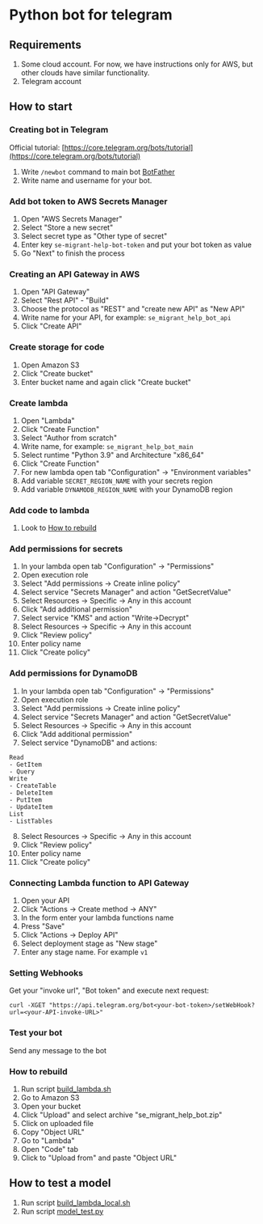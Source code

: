 # Python bot for telegram

## Requirements

1. Some cloud account. For now, we have instructions only for AWS, but other clouds have similar functionality.
2. Telegram account

## How to start

### Creating bot in Telegram

Official tutorial: [https://core.telegram.org/bots/tutorial](https://core.telegram.org/bots/tutorial)

1. Write `/newbot` command to main bot [BotFather](https://t.me/BotFather)
2. Write name and username for your bot.

### Add bot token to AWS Secrets Manager

1. Open "AWS Secrets Manager"
2. Select "Store a new secret"
3. Select secret type as "Other type of secret"
4. Enter key `se-migrant-help-bot-token` and put your bot token as value
5. Go "Next" to finish the process

### Creating an API Gateway in AWS

1. Open "API Gateway"
2. Select "Rest API" - "Build"
3. Choose the protocol as "REST" and "create new API" as "New API"
4. Write name for your API, for example: `se_migrant_help_bot_api`
5. Click "Create API"

### Create storage for code

1. Open Amazon S3
2. Click "Create bucket"
3. Enter bucket name and again click "Create bucket"

### Create lambda

1. Open "Lambda"
2. Click "Create Function"
3. Select "Author from scratch"
4. Write name, for example: `se_migrant_help_bot_main`
5. Select runtime "Python 3.9" and Architecture "x86_64"
6. Click "Create Function"
7. For new lambda open tab "Configuration" -> "Environment variables"
8. Add variable `SECRET_REGION_NAME` with your secrets region
9. Add variable `DYNAMODB_REGION_NAME` with your DynamoDB region

### Add code to lambda

1. Look to [How to rebuild](#how-to-rebuild)

### Add permissions for secrets

1. In your lambda open tab "Configuration" -> "Permissions"
2. Open execution role
3. Select "Add permissions -> Create inline policy"
4. Select service "Secrets Manager" and action "GetSecretValue"
5. Select Resources -> Specific -> Any in this account
6. Click "Add additional permission"
7. Select service "KMS" and action "Write->Decrypt"
8. Select Resources -> Specific -> Any in this account
9. Click "Review policy"
10. Enter policy name
11. Click "Create policy"

### Add permissions for DynamoDB

1. In your lambda open tab "Configuration" -> "Permissions"
2. Open execution role
3. Select "Add permissions -> Create inline policy"
4. Select service "Secrets Manager" and action "GetSecretValue"
5. Select Resources -> Specific -> Any in this account
6. Click "Add additional permission"
7. Select service "DynamoDB" and actions:
```
Read
- GetItem
- Query
Write
- CreateTable
- DeleteItem
- PutItem
- UpdateItem
List
- ListTables
```
8. Select Resources -> Specific -> Any in this account
9. Click "Review policy"
10. Enter policy name
11. Click "Create policy"

### Connecting Lambda function to API Gateway

1. Open your API
2. Click "Actions -> Create method -> ANY"
3. In the form enter your lambda functions name
4. Press "Save"
5. Click "Actions -> Deploy API"
6. Select deployment stage as "New stage"
7. Enter any stage name. For example `v1`

### Setting Webhooks

Get your "invoke url", "Bot token" and execute next request:

```
curl -XGET "https://api.telegram.org/bot<your-bot-token>/setWebHook?url=<your-API-invoke-URL>"
```

### Test your bot

Send any message to the bot

### How to rebuild

1. Run script [build_lambda.sh](build_lambda.sh)
2. Go to Amazon S3
3. Open your bucket
4. Click "Upload" and select archive "se_migrant_help_bot.zip"
5. Click on uploaded file
6. Copy "Object URL"
7. Go to "Lambda"
8. Open "Code" tab
9. Click to "Upload from" and paste "Object URL"

## How to test a model

1. Run script [build_lambda_local.sh](build_lambda_local.sh)
2. Run script [model_test.py](model_test.py)
